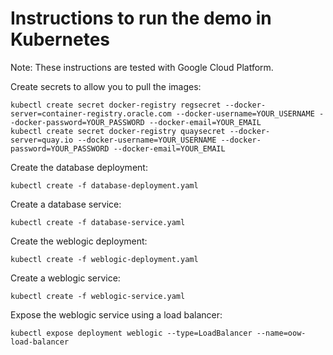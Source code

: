 # Instructions to run the demo in Kubernetes

Note: These instructions are tested with Google Cloud Platform. 

Create secrets to allow you to pull the images:

```
kubectl create secret docker-registry regsecret --docker-server=container-registry.oracle.com --docker-username=YOUR_USERNAME --docker-password=YOUR_PASSWORD --docker-email=YOUR_EMAIL
kubectl create secret docker-registry quaysecret --docker-server=quay.io --docker-username=YOUR_USERNAME --docker-password=YOUR_PASSWORD --docker-email=YOUR_EMAIL
```

Create the database deployment:

```
kubectl create -f database-deployment.yaml
```

Create a database service: 

```
kubectl create -f database-service.yaml
```

Create the weblogic deployment:

```
kubectl create -f weblogic-deployment.yaml
```

Create a weblogic service:

```
kubectl create -f weblogic-service.yaml
```

Expose the weblogic service using a load balancer:

```
kubectl expose deployment weblogic --type=LoadBalancer --name=oow-load-balancer
```

